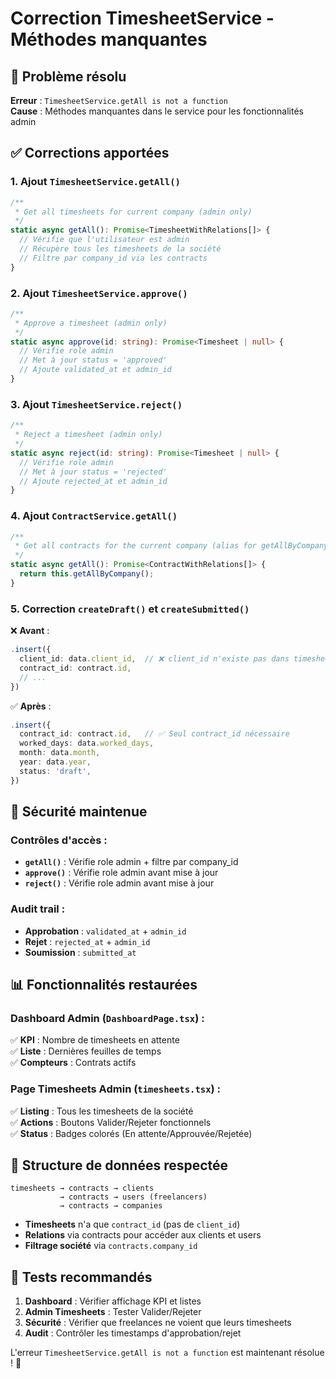 # Correction TimesheetService - Méthodes manquantes

## 🐛 Problème résolu

**Erreur** : `TimesheetService.getAll is not a function`  
**Cause** : Méthodes manquantes dans le service pour les fonctionnalités admin

## ✅ Corrections apportées

### 1. Ajout `TimesheetService.getAll()`
```typescript
/**
 * Get all timesheets for current company (admin only)
 */
static async getAll(): Promise<TimesheetWithRelations[]> {
  // Vérifie que l'utilisateur est admin
  // Récupère tous les timesheets de la société
  // Filtre par company_id via les contracts
}
```

### 2. Ajout `TimesheetService.approve()`
```typescript
/**
 * Approve a timesheet (admin only)
 */
static async approve(id: string): Promise<Timesheet | null> {
  // Vérifie role admin
  // Met à jour status = 'approved'
  // Ajoute validated_at et admin_id
}
```

### 3. Ajout `TimesheetService.reject()`
```typescript
/**
 * Reject a timesheet (admin only)
 */
static async reject(id: string): Promise<Timesheet | null> {
  // Vérifie role admin
  // Met à jour status = 'rejected'
  // Ajoute rejected_at et admin_id
}
```

### 4. Ajout `ContractService.getAll()`
```typescript
/**
 * Get all contracts for the current company (alias for getAllByCompany)
 */
static async getAll(): Promise<ContractWithRelations[]> {
  return this.getAllByCompany();
}
```

### 5. Correction `createDraft()` et `createSubmitted()`
❌ **Avant** :
```typescript
.insert({
  client_id: data.client_id,  // ❌ client_id n'existe pas dans timesheets
  contract_id: contract.id,
  // ...
})
```

✅ **Après** :
```typescript
.insert({
  contract_id: contract.id,   // ✅ Seul contract_id nécessaire
  worked_days: data.worked_days,
  month: data.month,
  year: data.year,
  status: 'draft',
})
```

## 🔐 Sécurité maintenue

### Contrôles d'accès :
- **`getAll()`** : Vérifie role admin + filtre par company_id
- **`approve()`** : Vérifie role admin avant mise à jour
- **`reject()`** : Vérifie role admin avant mise à jour

### Audit trail :
- **Approbation** : `validated_at` + `admin_id`
- **Rejet** : `rejected_at` + `admin_id`
- **Soumission** : `submitted_at`

## 📊 Fonctionnalités restaurées

### Dashboard Admin (`DashboardPage.tsx`) :
✅ **KPI** : Nombre de timesheets en attente  
✅ **Liste** : Dernières feuilles de temps  
✅ **Compteurs** : Contrats actifs  

### Page Timesheets Admin (`timesheets.tsx`) :
✅ **Listing** : Tous les timesheets de la société  
✅ **Actions** : Boutons Valider/Rejeter fonctionnels  
✅ **Status** : Badges colorés (En attente/Approuvée/Rejetée)  

## 🎯 Structure de données respectée

```
timesheets → contracts → clients
           → contracts → users (freelancers)
           → contracts → companies
```

- **Timesheets** n'a que `contract_id` (pas de `client_id`)
- **Relations** via contracts pour accéder aux clients et users
- **Filtrage société** via `contracts.company_id`

## 🚀 Tests recommandés

1. **Dashboard** : Vérifier affichage KPI et listes
2. **Admin Timesheets** : Tester Valider/Rejeter
3. **Sécurité** : Vérifier que freelances ne voient que leurs timesheets
4. **Audit** : Contrôler les timestamps d'approbation/rejet

L'erreur `TimesheetService.getAll is not a function` est maintenant résolue ! 🎉